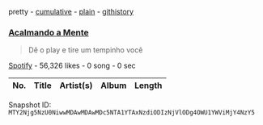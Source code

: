 pretty - [cumulative](/playlists/cumulative/37i9dQZF1DXb8X0x7JMkJi.md) - [plain](/playlists/plain/37i9dQZF1DXb8X0x7JMkJi) - [githistory](https://github.githistory.xyz/mackorone/spotify-playlist-archive/blob/main/playlists/plain/37i9dQZF1DXb8X0x7JMkJi)

### [Acalmando a Mente](https://open.spotify.com/playlist/37i9dQZF1DXb8X0x7JMkJi)

> Dê o play e tire um tempinho você

[Spotify](https://open.spotify.com/user/spotify) - 56,326 likes - 0 song - 0 sec

| No. | Title | Artist(s) | Album | Length |
|---|---|---|---|---|

Snapshot ID: `MTY2Njg5NzU0NiwwMDAwMDAwMDc5NTA1YTAxNzdiODIzNjVlODg4OWU1YWViMjY4NzY5`
